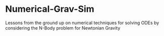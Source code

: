 # Numerical-Grav-Sim
Lessons from the ground up on numerical techniques for solving ODEs by considering the N-Body problem for Newtonian Gravity
